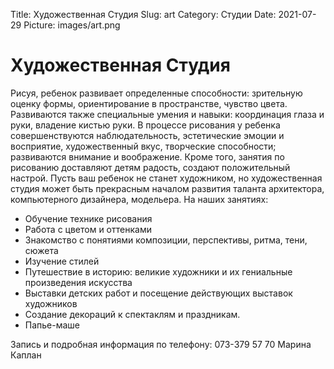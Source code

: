 Title: Художественная Студия
Slug: art
Category: Студии
Date: 2021-07-29
Picture: images/art.png

#  Художественная Студия

Рисуя, ребенок развивает определенные способности: зрительную оценку формы, ориентирование в пространстве, чувство цвета. Развиваются также специальные умения и навыки: координация глаза и руки, владение кистью руки. В процессе рисования у ребенка совершенствуются наблюдательность, эстетические эмоции и восприятие, художественный вкус, творческие способности; развиваются внимание и воображение.
Кроме того, занятия по рисованию доставляют детям радость, создают положительный настрой.
Пусть ваш ребенок не станет художником, но художественная студия может быть прекрасным началом развития таланта архитектора, компьютерного дизайнера, модельера.
На наших занятиях:

* Обучение технике рисования
* Работа с цветом и оттенками
* Знакомство с понятиями композиции, перспективы, ритма, тени, сюжета
* Изучение стилей
* Путешествие в историю: великие художники и их гениальные произведения искусства
* Выставки детских работ и посещение действующих выставок художников
* Создание декораций к спектаклям и праздникам.
* Папье-маше

Запись и подробная информация по телефону: 073-379 57 70 Марина Каплан
